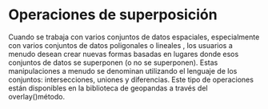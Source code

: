 # Operaciones de superposición

Cuando se trabaja con varios conjuntos de datos espaciales, especialmente con varios conjuntos de datos poligonales o lineales , los usuarios a menudo desean crear nuevas formas basadas en lugares donde esos conjuntos de datos se superponen (o no se superponen). Estas manipulaciones a menudo se denominan utilizando el lenguaje de los conjuntos: intersecciones, uniones y diferencias. Este tipo de operaciones están disponibles en la biblioteca de geopandas a través del overlay()método.
